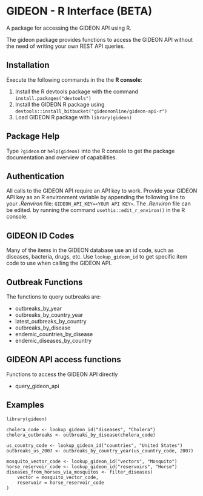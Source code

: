 # GIDEON - R Interface (BETA)
A package for accessing the GIDEON API using R.

The gideon package provides functions to access the GIDEON API without the need of writing your own REST API queries.

## Installation
Execute the following commands in the the **R console**:
1. Install the R devtools package with the command `install.packages("devtools")`
2. Install the GIDEON R package using `devtools::install_bitbucket("gideononline/gideon-api-r")`
3. Load GIDEON R package with `library(gideon)`

## Package Help
Type `?gideon` or `help(gideon)` into the R console to get the package documentation and overview of capabilities.

## Authentication
All calls to the GIDEON API require an API key to work.
Provide your GIDEON API key as an R environment variable by appending the following line to your *.Renviron* file: `GIDEON_API_KEY=<YOUR API KEY>`.
The *.Renviron* file can be edited. by running the command `usethis::edit_r_environ()` in the R console.

## GIDEON ID Codes
Many of the items in the GIDEON database use an id code, such as diseases, bacteria, drugs, etc.
Use `lookup_gideon_id` to get specific item code to use when calling the GIDEON API.

## Outbreak Functions
The functions to query outbreaks are:
* outbreaks_by_year
* outbreaks_by_country_year
* latest_outbreaks_by_country
* outbreaks_by_disease
* endemic_countries_by_disease
* endemic_diseases_by_country
 
## GIDEON API access functions
Functions to access the GIDEON API directly
*  query_gideon_api

## Examples
```
library(gideon)

cholera_code <- lookup_gideon_id("diseases", "Cholera")
cholera_outbreaks <- outbreaks_by_disease(cholera_code)

us_country_code <- lookup_gideon_id("countries", "United States")
outbreaks_us_2007 <- outbreaks_by_country_year(us_country_code, 2007)

mosquito_vector_code <- lookup_gideon_id("vectors", "Mosquito")
horse_reservoir_code <- lookup_gideon_id("reservoirs", "Horse")
diseases_from_horses_via_mosquitos <- filter_diseases(
    vector = mosquito_vector_code,
    reservoir = horse_reservoir_code
)
```

